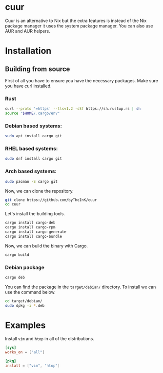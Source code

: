 # cuur
Cuur is an alternative to Nix but the extra features is instead of the Nix package manager it uses the system package manager. You can also use AUR and AUR helpers.

# Installation

## Building from source
First of all you have to ensure you have the necessary packages. Make sure you have curl installed.

### Rust
```bash
curl --proto '=https' --tlsv1.2 -sSf https://sh.rustup.rs | sh
source "$HOME/.cargo/env"
```

### Debian based systems:
```bash
sudo apt install cargo git
```

### RHEL based systems:
```bash
sudo dnf install cargo git
```

### Arch based systems:
```bash
sudo pacman -S cargo git
```

Now, we can clone the repository.
```bash
git clone https://github.com/byTheInK/cuur
cd cuur
```

Let's install the building tools.
```bash
cargo install cargo-deb
cargo install cargo-rpm
cargo install cargo-generate
cargo install cargo-bundle
```

Now, we can build the binary with Cargo.
```bash
cargo build
```

### Debian package
```bash
cargo deb
```
You can find the package in the `target/debian/` directory. To install we can use the command below.

```bash
cd target/debian/
sudo dpkg -i *.deb
```

# Examples

Install `vim` and `htop` in all of the distributions.
```toml
[sys]
works_on = ["all"]

[pkg]
install = ["vim", "htop"]
```
